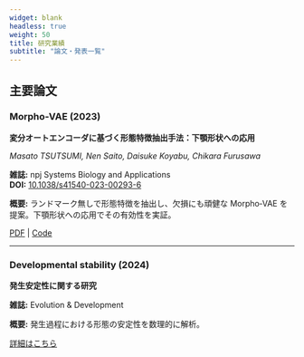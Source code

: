 ```yaml
---
widget: blank
headless: true
weight: 50
title: 研究業績
subtitle: "論文・発表一覧"
---
```


<div id="publications"></div>

## 主要論文

### Morpho-VAE (2023)
**変分オートエンコーダに基づく形態特徴抽出手法：下顎形状への応用**

*Masato TSUTSUMI, Nen Saito, Daisuke Koyabu, Chikara Furusawa*

**雑誌:** npj Systems Biology and Applications  
**DOI:** [10.1038/s41540-023-00293-6](https://doi.org/10.1038/s41540-023-00293-6)

**概要:** ランドマーク無しで形態特徴を抽出し、欠損にも頑健な Morpho‑VAE を提案。下顎形状への応用でその有効性を実証。

[PDF](https://doi.org/10.1038/s41540-023-00293-6) | [Code](https://github.com/masa10223)

---

### Developmental stability (2024)
**発生安定性に関する研究**

**雑誌:** Evolution & Development

**概要:** 発生過程における形態の安定性を数理的に解析。

[詳細はこちら](/ja/publication/)